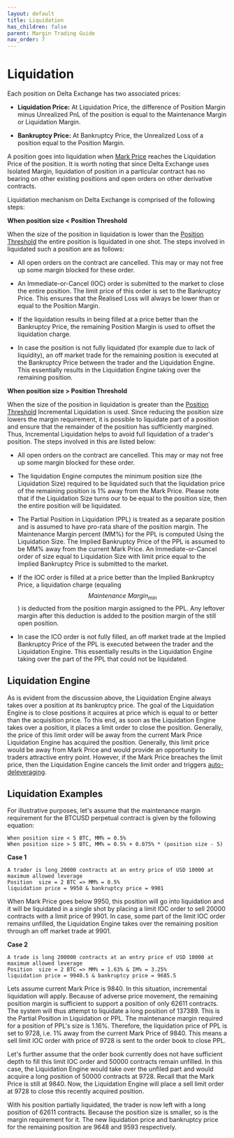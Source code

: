 ```yaml
---
layout: default
title: Liquidation
has_children: false
parent: Margin Trading Guide
nav_order: 7
---
```


# Liquidation


Each position on Delta Exchange has two associated prices:

-   **Liquidation Price:** At Liquidation Price, the difference of Position Margin minus Unrealized PnL of the position is equal to the Maintenance Margin or Liquidation Margin.
    
-   **Bankruptcy Price:** At Bankruptcy Price, the Unrealized Loss of a position equal to the Position Margin.
    
A position goes into liquidation when [Mark Price](https://www.delta.exchange/user-guide/docs/trading-guide/fair-price/) reaches the Liquidation Price of the position. It is worth noting that since Delta Exchange uses Isolated Margin, liquidation of position in a particular contract has no bearing on other existing positions and open orders on other derivative contracts.

Liquidation mechanism on Delta Exchange is comprised of the following steps:

**When position size < Position Threshold**

When the size of the position in liquidation is lower than the [Position Threshold]({{site.baseurl}}/docs/trading-guide/margin-explainer/#risk-limits-margin-requirement-vs-position-size) the entire position is liquidated in one shot. The steps involved in liquidated such a position are as follows:

-   All open orders on the contract are cancelled. This may or may not free up some margin blocked for these order.
    
-   An Immediate-or-Cancel (IOC) order is submitted to the market to close the entire position. The limit price of this order is set to the Bankruptcy Price. This ensures that the Realised Loss will always be lower than or equal to the Position Margin.
    
-   If the liquidation results in being filled at a price better than the Bankruptcy Price, the remaining Position Margin is used to offset the liquidation charge. 
    
-   In case the position is not fully liquidated (for example due to lack of liquidity), an off market trade for the remaining position is executed at the Bankruptcy Price between the trader and the Liquidation Engine. This essentially results in the Liquidation Engine taking over the remaining position. 

**When position size > Position Threshold**

When the size of the position in liquidation is greater than the [Position Threshold]({{site.baseurl}}/docs/trading-guide/margin-explainer/#risk-limits-margin-requirement-vs-position-size) Incremental Liquidation is used. Since reducing the position size lowers the margin requirement, it is possible to liquidate part of a position and ensure that the remainder of the position has sufficiently margined. Thus, Incremental Liquidation helps to avoid full liquidation of a trader's position. The steps involved in this are listed below:

-   All open orders on the contract are cancelled. This may or may not free up some margin blocked for these order.
    
- The liquidation Engine computes the minimum position size (the Liquidation Size) required to be liquidated such that the liquidation price of the remaining position is 1% away from the Mark Price. Please note that if the Liquidation Size turns our to be equal to the position size, then the entire position will be liquidated.

- The Partial Position in Liquidation (PPL) is treated as a separate position and is assumed to have pro-rata share of the position margin. The Maintenance Margin percent (MM%) for the PPL is computed Using the Liquidation Size. The Implied Bankruptcy Price of the PPL is assumed to be MM% away from the current Mark Price. An Immediate-or-Cancel order of size equal to Liquidation Size with limit price equal to the Implied Bankruptcy Price is submitted to the market. 

- If the IOC order is filled at a price better than the Implied Bankruptcy Price, a liquidation charge (equaling $$Maintenance\ Margin_{min}$$) is deducted from the position margin assigned to the PPL. Any leftover margin after this deduction is added to the position margin of the still open position.

-   In case the ICO order is not fully filled, an off market trade at the Implied Bankruptcy Price of the PPL is executed between the trader and the Liquidation Engine. This essentially results in the Liquidation Engine taking over the part of the PPL that could not be liquidated.


## Liquidation Engine

As is evident from the discussion above, the Liquidation Engine always takes over a position at its bankruptcy price. The goal of the Liquidation Engine is to close positions it acquires at price which is equal to or better than the acquisition price. To this end, as soon as the Liquidation Engine takes over a position, it places a limit order to close the position. Generally, the price of this limit order will be away from the current Mark Price  Liquidation Engine has acquired the position. Generally, this limit price would be away from Mark Price and would provide an opportunity to traders attractive entry point. However, if the Mark Price breaches the limit price, then the Liquidation Engine cancels the limit order and triggers [auto-deleveraging]({{site.baseurl}}/docs/trading-guide/ADL). 

## Liquidation Examples

For illustrative purposes, let's assume that the maintenance margin requirement for the BTCUSD perpetual contract is given by the following equation:

```
When position size < 5 BTC, MM% = 0.5%
When position size > 5 BTC, MM% = 0.5% + 0.075% * (position size - 5) 
```
**Case 1**
```
A trader is long 20000 contracts at an entry price of USD 10000 at maximum allowed leverage
Position  size = 2 BTC => MM% = 0.5%
liquidation price = 9950 & bankruptcy price = 9901
```

When Mark Price goes below 9950, this position will go into liquidation and it will be liquidated in a single shot by placing a limit IOC order to sell 20000 contracts with a limit price of 9901. In case, some part of the limit IOC order remains unfilled, the Liquidation Engine takes over the remaining position through an off market trade at 9901.

**Case 2**
```
A trade is long 200000 contracts at an entry price of USD 10000 at maximum allowed leverage
Position  size = 2 BTC => MM% = 1.63% & IM% = 3.25%
liquidation price = 9940.5 & bankruptcy price = 9685.5
```

Lets assume current Mark Price is 9840. In this situation, incremental liquidation will apply. Because of adverse price movement, the remaining position margin is sufficient to support a position of only 62611 contracts. The system will thus attempt to liquidate a long position of 137389. This is the Partial Position in Liquidation or PPL. The maintenance margin required for a position of PPL's size is 1.16%. Therefore, the liquidation price of PPL is set to 9728, i.e. 1% away from the current Mark Price of 9840. This means a sell limit IOC order with price of 9728 is sent to the order book to close PPL. 

Let's further assume that the order book currently does not have sufficient depth to fill this limit IOC order and 50000 contracts remain unfilled. In this case, the Liquidation Engine would take over the unfiled part and would acquire a long position of 50000 contracts at 9728. Recall that the Mark Price is still at 9840. Now, the Liquidation Engine will place a sell limit order at 9728 to close this recently acquired position.

With his position partially liquidated, the trader is now left with a long position of 62611 contracts. Because the position size is smaller, so is the margin requirement for it. The new liquidation price and bankruptcy price for the remaining position are 9648 and 9593 respectively. 






    

